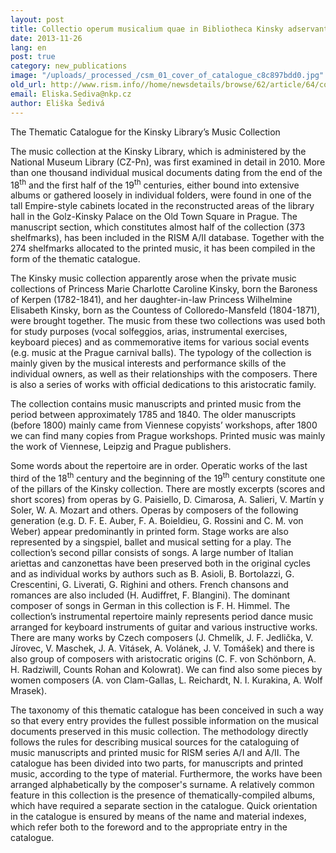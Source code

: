 ```yaml
---
layout: post
title: Collectio operum musicalium quae in Bibliotheca Kinsky adservantur
date: 2013-11-26
lang: en
post: true
category: new_publications
image: "/uploads/_processed_/csm_01_cover_of_catalogue_c8c897bdd0.jpg"
old_url: http://www.rism.info//home/newsdetails/browse/62/article/64/collectio-operum-musicalium-quae-in-bibliotheca-kinsky-adservantur.html
email: Eliska.Sediva@nkp.cz
author: Eliška Šedivá
---
```



The Thematic Catalogue for the Kinsky Library’s Music Collection

The music collection at the Kinsky Library, which is administered by the National Museum Library (CZ-Pn), was first examined in detail in 2010. More than one thousand individual musical documents dating from the end of the 18<sup>th</sup> and the first half of the 19<sup>th</sup> centuries, either bound into extensive albums or gathered loosely in individual folders, were found in one of the tall Empire-style cabinets located in the reconstructed areas of the library hall in the Golz-Kinsky Palace on the Old Town Square in Prague. The manuscript section, which constitutes almost half of the collection (373 shelfmarks), has been included in the RISM A/II database. Together with the 274 shelfmarks allocated to the printed music, it has been compiled in the form of the thematic catalogue.

The Kinsky music collection apparently arose when the private music collections of Princess Marie Charlotte Caroline Kinsky, born the Baroness of Kerpen (1782-1841), and her daughter-in-law Princess Wilhelmine Elisabeth Kinsky, born as the Countess of Colloredo-Mansfeld (1804-1871), were brought together. The music from these two collections was used both for study purposes (vocal solfeggios, arias, instrumental exercises, keyboard pieces) and as commemorative items for various social events (e.g. music at the Prague carnival balls). The typology of the collection is mainly given by the musical interests and performance skills of the individual owners, as well as their relationships with the composers. There is also a series of works with official dedications to this aristocratic family.

The collection contains music manuscripts and printed music from the period between approximately 1785 and 1840. The older manuscripts (before 1800) mainly came from Viennese copyists’ workshops, after 1800 we can find many copies from Prague workshops. Printed music was mainly the work of Viennese, Leipzig and Prague publishers.

Some words about the repertoire are in order. Operatic works of the last third of the 18<sup>th</sup> century and the beginning of the 19<sup>th</sup> century constitute one of the pillars of the Kinsky collection. There are mostly excerpts (scores and short scores) from operas by G. Paisiello, D. Cimarosa, A. Salieri, V. Martín y Soler, W. A. Mozart and others. Operas by composers of the following generation (e.g. D. F. E. Auber, F. A. Boieldieu, G. Rossini and C. M. von Weber) appear predominantly in printed form. Stage works are also represented by a singspiel, ballet and musical setting for a play. The collection’s second pillar consists of songs. A large number of Italian ariettas and canzonettas have been preserved both in the original cycles and as individual works by authors such as B. Asioli, B. Bortolazzi, G. Crescentini, G. Liverati, G. Righini and others. French chansons and romances are also included (H. Audiffret, F. Blangini). The dominant composer of songs in German in this collection is F. H. Himmel. The collection’s instrumental repertoire mainly represents period dance music arranged for keyboard instruments of guitar and various instructive works. There are many works by Czech composers (J. Chmelík, J. F. Jedlička, V. Jírovec, V. Maschek, J. A. Vitásek, A. Volánek, J. V. Tomášek) and there is also group of composers with aristocratic origins (C. F. von Schönborn, A. H. Radziwill, Counts Rohan and Kolowrat). We can find also some pieces by women composers (A. von Clam-Gallas, L. Reichardt, N. I. Kurakina, A. Wolf Mrasek).

The taxonomy of this thematic catalogue has been conceived in such a way so that every entry provides the fullest possible information on the musical documents preserved in this music collection. The methodology directly follows the rules for describing musical sources for the cataloguing of music manuscripts and printed music for RISM series A/I and A/II. The catalogue has been divided into two parts, for manuscripts and printed music, according to the type of material. Furthermore, the works have been arranged alphabetically by the composer's surname. A relatively common feature in this collection is the presence of thematically-compiled albums, which have required a separate section in the catalogue. Quick orientation in the catalogue is ensured by means of the name and material indexes, which refer both to the foreword and to the appropriate entry in the catalogue.